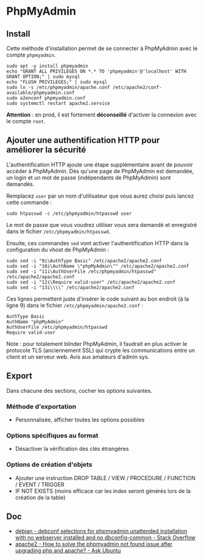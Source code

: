 # PhpMyAdmin

## Install

Cette méthode d'installation permet de se connecter à PhpMyAdmin avec le compte `phpmyadmin`.

    sudo apt -y install phpmyadmin
    echo "GRANT ALL PRIVILEGES ON *.* TO 'phpmyadmin'@'localhost' WITH GRANT OPTION;" | sudo mysql
    echo "FLUSH PRIVILEGES;" | sudo mysql
    sudo ln -s /etc/phpmyadmin/apache.conf /etc/apache2/conf-available/phpmyadmin.conf
    sudo a2enconf phpmyadmin.conf
    sudo systemctl restart apache2.service

**Attention** : en prod, il est fortement **déconseillé** d'activer la connexion avec le compte `root`.

## Ajouter une authentification HTTP pour améliorer la sécurité

L'authentification HTTP ajoute une étape supplémentaire avant de pouvoir accéder à PhpMyAdmin.
Dès qu'une page de PhpMyAdmin est demandée, un login et un mot de passe (indépendants de PhpMyAdmin) sont demandés.

Remplacez `user` par un nom d'utilisateur que vous aurez choisi puis lancez cette commande :

    sudo htpasswd -c /etc/phpmyadmin/htpasswd user

Le mot de passe que vous voudrez utiliser vous sera demandé et enregistré dans le fichier `/etc/phpmyadmin/htpasswd`.

Ensuite, ces commandes `sed` vont activer l'authentification HTTP dans la configuration du vhost de PhpMyAdmin :

    sudo sed -i "9i\AuthType Basic" /etc/apache2/apache2.conf
    sudo sed -i "10i\AuthName \"phpMyAdmin\"" /etc/apache2/apache2.conf
    sudo sed -i "11i\AuthUserFile /etc/phpmyadmin/htpasswd" /etc/apache2/apache2.conf
    sudo sed -i "12i\Require valid-user" /etc/apache2/apache2.conf
    sudo sed -i "13i\\\\" /etc/apache2/apache2.conf

Ces lignes permettent juste d'insérer le code suivant au bon endroit (à la ligne 9) dans le fichier `/etc/phpmyadmin/apache2.conf` :

    AuthType Basic
    AuthName "phpMyAdmin"
    AuthUserFile /etc/phpmyadmin/htpasswd
    Require valid-user

Note : pour totalement blinder PhpMyAdmin, il faudrait en plus activer le protocole TLS (anciennement SSL) qui crypte les communications entre un client et un serveur web.
Avis aux amateurs d'admin sys.

## Export

Dans chacune des sections, cocher les options suivantes.

### Méthode d'exportation

- Personnalisée, afficher toutes les options possibles

### Options spécifiques au format

- Désactiver la vérification des clés étrangères

### Options de création d'objets

- Ajouter une instruction DROP TABLE / VIEW / PROCEDURE / FUNCTION / EVENT / TRIGGER
- IF NOT EXISTS (moins efficace car les index seront générés lors de la création de la table)

## Doc

- [debian - debconf selections for phpmyadmin unattended installation with no webserver installed and no dbconfig-common - Stack Overflow](https://stackoverflow.com/questions/30741573/debconf-selections-for-phpmyadmin-unattended-installation-with-no-webserver-inst)
- [apache2 - How to solve the phpmyadmin not found issue after upgrading php and apache? - Ask Ubuntu](https://askubuntu.com/questions/387062/how-to-solve-the-phpmyadmin-not-found-issue-after-upgrading-php-and-apache)

